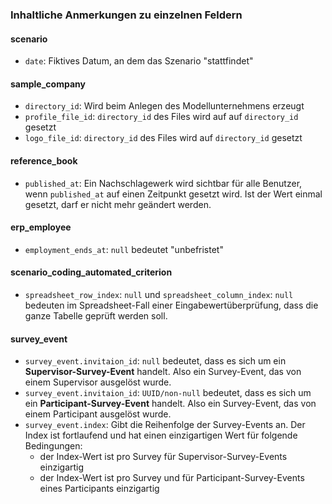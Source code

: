 ### Inhaltliche Anmerkungen zu einzelnen Feldern

#### scenario

* `date`: Fiktives Datum, an dem das Szenario "stattfindet"

#### sample_company

* `directory_id`: Wird beim Anlegen des Modellunternehmens erzeugt
* `profile_file_id`: `directory_id` des Files wird auf auf `directory_id` gesetzt
* `logo_file_id`: `directory_id` des Files wird auf `directory_id` gesetzt

#### reference_book

* `published_at`: Ein Nachschlagewerk wird sichtbar für alle Benutzer, wenn `published_at` auf einen Zeitpunkt gesetzt
  wird. Ist der Wert einmal gesetzt, darf er nicht mehr geändert werden.

#### erp_employee

* `employment_ends_at`: `null` bedeutet "unbefristet"

#### scenario_coding_automated_criterion

* `spreadsheet_row_index`: `null` und `spreadsheet_column_index`: `null` bedeuten im Spreadsheet-Fall einer
  Eingabewertüberprüfung, dass die ganze Tabelle geprüft werden soll.


#### survey_event

* `survey_event.invitaion_id`: `null` bedeutet, dass es sich um ein **Supervisor-Survey-Event** handelt. 
Also ein Survey-Event, das von einem Supervisor ausgelöst wurde.
* `survey_event.invitaion_id`: `UUID/non-null` bedeutet, dass es sich um ein **Participant-Survey-Event** handelt.
    Also ein Survey-Event, das von einem Participant ausgelöst wurde.
* `survey_event.index`: Gibt die Reihenfolge der Survey-Events an. 
Der Index ist fortlaufend und hat einen einzigartigen Wert für folgende Bedingungen:
  * der Index-Wert ist pro Survey für Supervisor-Survey-Events einzigartig
  * der Index-Wert ist pro Survey und für Participant-Survey-Events eines Participants einzigartig
